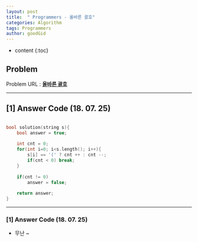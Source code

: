 ```yaml
---
layout: post
title:  " Programmers - 올바른 괄호"
categories: Algorithm
tags: Programmers
author: goodGid
---
```

* content
{:toc}



## Problem 
Problem URL : **[올바른 괄호](https://programmers.co.kr/learn/courses/30/lessons/12909)**

---

## [1] Answer Code (18. 07. 25)

``` cpp

bool solution(string s){
    bool answer = true;
    
    int cnt = 0;
    for(int i=0; i<s.length(); i++){
        s[i] == '(' ? cnt ++ : cnt --;
        if(cnt < 0) break;
    }
    
    if(cnt != 0)
        answer = false;
    
    return answer;
}


```

---

### [1] Answer Code (18. 07. 25)

* 무난 ~